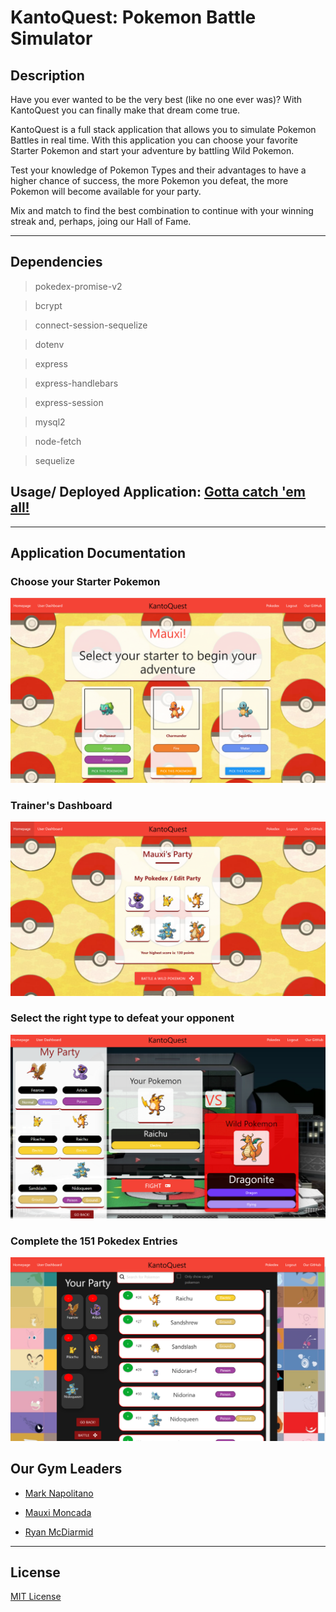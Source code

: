 # KantoQuest: Pokemon Battle Simulator

## Description
Have you ever wanted to be the very best (like no one ever was)? With KantoQuest you can finally make that dream come true.

KantoQuest is a full stack application that allows you to simulate Pokemon Battles in real time. With this application you can choose your favorite Starter Pokemon and start your adventure by battling Wild Pokemon. 

Test your knowledge of Pokemon Types and their advantages to have a higher chance of success, the more Pokemon you defeat, the more Pokemon will become available for your party. 

Mix and match to find the best combination to continue with your winning streak and, perhaps, joing our Hall of Fame.



-------------------


## Dependencies

> pokedex-promise-v2

> bcrypt

> connect-session-sequelize

> dotenv

> express

> express-handlebars

> express-session

> mysql2

> node-fetch

> sequelize


## Usage/ Deployed Application: [Gotta catch 'em all!]()



------

## Application Documentation

### Choose your Starter Pokemon
![starter-pokemon](/public/assets/choose-starter.png)


### Trainer's Dashboard
![dashboard](/public/assets/dashboard.png)


### Select the right type to defeat your opponent

![battle](./public/assets/battle-pokemon.png)


### Complete the 151 Pokedex Entries
![pokedex](./public/assets/choose-party.png)





## Our Gym Leaders

* [Mark Napolitano](https://github.com/MarkJNap)

* [Mauxi Moncada](https://github.com/MoMoncada)

* [Ryan McDiarmid](https://github.com/RyanMcd29)


------------

## License
[MIT License](https://opensource.org/license/mit/)